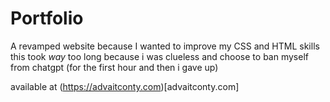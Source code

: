 # Portfolio
A revamped website because I wanted to improve my CSS and HTML skills
this took _way_ too long because i was clueless and choose to ban myself from chatgpt (for the first hour and then i gave up)

available at (https://advaitconty.com)[advaitconty.com]